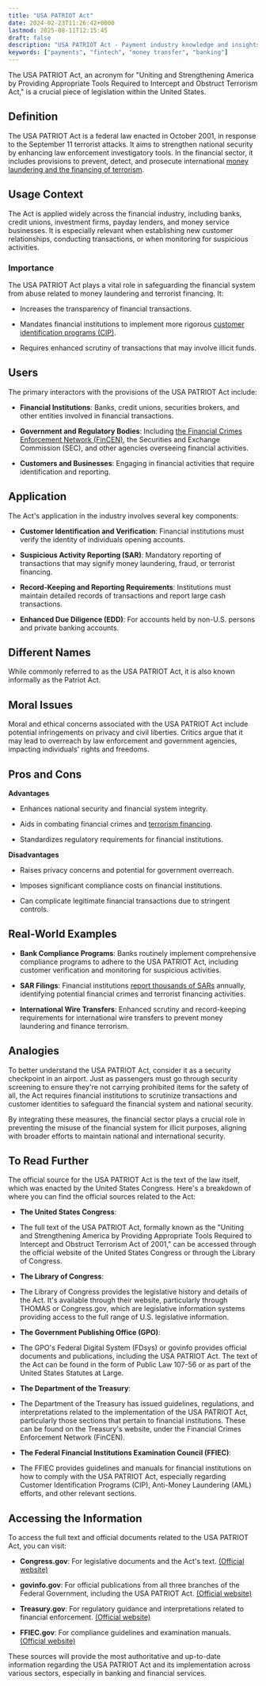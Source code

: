 ```yaml
---
title: "USA PATRIOT Act"
date: 2024-02-23T11:26:42+0000
lastmod: 2025-08-11T12:15:45
draft: false
description: "USA PATRIOT Act - Payment industry knowledge and insights"
keywords: ["payments", "fintech", "money transfer", "banking"]
---
```


The USA PATRIOT Act, an acronym for "Uniting and Strengthening America by Providing Appropriate Tools Required to Intercept and Obstruct Terrorism Act," is a crucial piece of legislation within the United States.

## Definition

The USA PATRIOT Act is a federal law enacted in October 2001, in response to the September 11 terrorist attacks. It aims to strengthen national security by enhancing law enforcement investigatory tools. In the financial sector, it includes provisions to prevent, detect, and prosecute international [money laundering and the financing of terrorism](https://faisalkhanllc.xyz/resources/payments-wiki/a/anti-money-laundering-aml/).

## Usage Context

The Act is applied widely across the financial industry, including banks, credit unions, investment firms, payday lenders, and money service businesses. It is especially relevant when establishing new customer relationships, conducting transactions, or when monitoring for suspicious activities.

### Importance

The USA PATRIOT Act plays a vital role in safeguarding the financial system from abuse related to money laundering and terrorist financing. It:

- Increases the transparency of financial transactions.

- Mandates financial institutions to implement more rigorous [customer identification programs (CIP)](https://faisalkhanllc.xyz/resources/payments-wiki/c/customer-identification-program-cip/).

- Requires enhanced scrutiny of transactions that may involve illicit funds.

## Users

The primary interactors with the provisions of the USA PATRIOT Act include:

- **Financial Institutions**: Banks, credit unions, securities brokers, and other entities involved in financial transactions.

- **Government and Regulatory Bodies**: Including [the Financial Crimes Enforcement Network (FinCEN)](https://faisalkhanllc.xyz/resources/payments-wiki/f/financial-crimes-enforcement-network-fincen/), the Securities and Exchange Commission (SEC), and other agencies overseeing financial activities.

- **Customers and Businesses**: Engaging in financial activities that require identification and reporting.

## Application

The Act's application in the industry involves several key components:

- **Customer Identification and Verification**: Financial institutions must verify the identity of individuals opening accounts.

- **Suspicious Activity Reporting (SAR)**: Mandatory reporting of transactions that may signify money laundering, fraud, or terrorist financing.

- **Record-Keeping and Reporting Requirements**: Institutions must maintain detailed records of transactions and report large cash transactions.

- **Enhanced Due Diligence (EDD)**: For accounts held by non-U.S. persons and private banking accounts.

## Different Names

While commonly referred to as the USA PATRIOT Act, it is also known informally as the Patriot Act.

## Moral Issues

Moral and ethical concerns associated with the USA PATRIOT Act include potential infringements on privacy and civil liberties. Critics argue that it may lead to overreach by law enforcement and government agencies, impacting individuals' rights and freedoms.

## Pros and Cons

**Advantages**

- Enhances national security and financial system integrity.

- Aids in combating financial crimes and [terrorism financing](https://faisalkhanllc.xyz/resources/payments-wiki/t/terrorist-financing-tf/).

- Standardizes regulatory requirements for financial institutions.

**Disadvantages**

- Raises privacy concerns and potential for government overreach.

- Imposes significant compliance costs on financial institutions.

- Can complicate legitimate financial transactions due to stringent controls.

## Real-World Examples

- **Bank Compliance Programs**: Banks routinely implement comprehensive compliance programs to adhere to the USA PATRIOT Act, including customer verification and monitoring for suspicious activities.

- **SAR Filings**: Financial institutions [report thousands of SARs](https://faisalkhanllc.xyz/resources/payments-wiki/s/suspicious-activity-report-sar/) annually, identifying potential financial crimes and terrorist financing activities.

- **International Wire Transfers**: Enhanced scrutiny and record-keeping requirements for international wire transfers to prevent money laundering and finance terrorism.

## Analogies

To better understand the USA PATRIOT Act, consider it as a security checkpoint in an airport. Just as passengers must go through security screening to ensure they're not carrying prohibited items for the safety of all, the Act requires financial institutions to scrutinize transactions and customer identities to safeguard the financial system and national security.

By integrating these measures, the financial sector plays a crucial role in preventing the misuse of the financial system for illicit purposes, aligning with broader efforts to maintain national and international security.

## To Read Further

The official source for the USA PATRIOT Act is the text of the law itself, which was enacted by the United States Congress. Here's a breakdown of where you can find the official sources related to the Act:

- **The United States Congress**:

- The full text of the USA PATRIOT Act, formally known as the "Uniting and Strengthening America by Providing Appropriate Tools Required to Intercept and Obstruct Terrorism Act of 2001," can be accessed through the official website of the United States Congress or through the Library of Congress.

- **The Library of Congress**:

- The Library of Congress provides the legislative history and details of the Act. It's available through their website, particularly through THOMAS or Congress.gov, which are legislative information systems providing access to the full range of U.S. legislative information.

- **The Government Publishing Office (GPO)**:

- The GPO's Federal Digital System (FDsys) or govinfo provides official documents and publications, including the USA PATRIOT Act. The text of the Act can be found in the form of Public Law 107-56 or as part of the United States Statutes at Large.

- **The Department of the Treasury**:

- The Department of the Treasury has issued guidelines, regulations, and interpretations related to the implementation of the USA PATRIOT Act, particularly those sections that pertain to financial institutions. These can be found on the Treasury's website, under the Financial Crimes Enforcement Network (FinCEN).

- **The Federal Financial Institutions Examination Council (FFIEC)**:

- The FFIEC provides guidelines and manuals for financial institutions on how to comply with the USA PATRIOT Act, especially regarding Customer Identification Programs (CIP), Anti-Money Laundering (AML) efforts, and other relevant sections.

## Accessing the Information

To access the full text and official documents related to the USA PATRIOT Act, you can visit:

- **Congress.gov**: For legislative documents and the Act's text. [(Official website)](https://www.congress.gov/)

- **govinfo.gov**: For official publications from all three branches of the Federal Government, including the USA PATRIOT Act. [(Official website)](https://www.govinfo.gov/)

- **Treasury.gov**: For regulatory guidance and interpretations related to financial enforcement. [(Official website)](http://Treasury.gov)

- **FFIEC.gov**: For compliance guidelines and examination manuals. [(Official website)](http://FFIEC.gov)

These sources will provide the most authoritative and up-to-date information regarding the USA PATRIOT Act and its implementation across various sectors, especially in banking and financial services.
